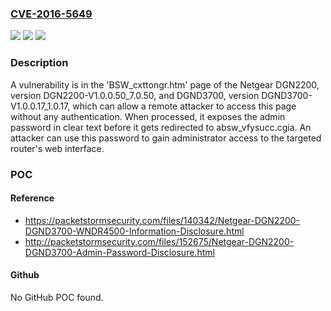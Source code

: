 ### [CVE-2016-5649](https://cve.mitre.org/cgi-bin/cvename.cgi?name=CVE-2016-5649)
![](https://img.shields.io/static/v1?label=Product&message=DGND3700&color=blue)
![](https://img.shields.io/static/v1?label=Version&message=DGND3700-V1.0.0.17_1.0.17DGND3700-V1.0.0.17_1.0.17%20&color=brighgreen)
![](https://img.shields.io/static/v1?label=Vulnerability&message=CWE-319&color=brighgreen)

### Description

A vulnerability is in the 'BSW_cxttongr.htm' page of the Netgear DGN2200, version DGN2200-V1.0.0.50_7.0.50, and DGND3700, version DGND3700-V1.0.0.17_1.0.17, which can allow a remote attacker to access this page without any authentication. When processed, it exposes the admin password in clear text before it gets redirected to absw_vfysucc.cgia. An attacker can use this password to gain administrator access to the targeted router's web interface.

### POC

#### Reference
- https://packetstormsecurity.com/files/140342/Netgear-DGN2200-DGND3700-WNDR4500-Information-Disclosure.html
- http://packetstormsecurity.com/files/152675/Netgear-DGN2200-DGND3700-Admin-Password-Disclosure.html

#### Github
No GitHub POC found.

